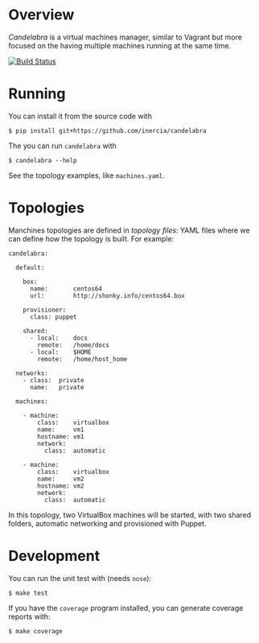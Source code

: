 Overview
========

*Candelabra* is a virtual machines manager, similar to Vagrant but more focused on the having multiple machines running at the same time.

[![Build Status](https://travis-ci.org/inercia/candelabra.png?branch=master)](https://travis-ci.org/inercia/candelabra)

Running
=======

You can install it from the source code with

	$ pip install git+https://github.com/inercia/candelabra

The you can run `candelabra` with

	$ candelabra --help

See the topology examples, like `machines.yaml`.


Topologies
==========

Manchines topologies are defined in _topology files_: YAML files where we can define how the topology is built. For example:

	candelabra:

	  default:

	    box:
	      name:       centos64
	      url:        http://shonky.info/centos64.box

	    provisioner:
	      class: puppet

	    shared:
	      - local:    docs
	        remote:   /home/docs
	      - local:    $HOME
	        remote:   /home/host_home

	  networks:
	    - class:  private
	      name:   private

	  machines:

	    - machine:
	        class:    virtualbox
	        name:     vm1
	        hostname: vm1
	        network:
	          class:  automatic

	    - machine:
	        class:    virtualbox
	        name:     vm2
	        hostname: vm2
	        network:
	          class:  automatic

In this topology, two VirtualBox machines will be started, with two shared folders, automatic networking and provisioned with Puppet.

Development
===========

You can run the unit test with (needs `nose`):

	$ make test

If you have the `coverage` program installed, you can generate coverage reports with:

    $ make coverage


